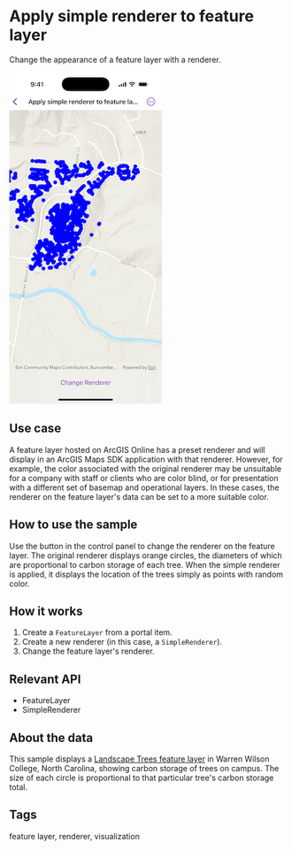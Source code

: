 # Apply simple renderer to feature layer

Change the appearance of a feature layer with a renderer.

![Image of Apply simple renderer to feature layer sample](apply-simple-renderer-to-feature-layer.png)

## Use case

A feature layer hosted on ArcGIS Online has a preset renderer and will display in an ArcGIS Maps SDK application with that renderer. However, for example, the color associated with the original renderer may be unsuitable for a company with staff or clients who are color blind, or for presentation with a different set of basemap and operational layers. In these cases, the renderer on the feature layer's data can be set to a more suitable color.

## How to use the sample

Use the button in the control panel to change the renderer on the feature layer. The original renderer displays orange circles, the diameters of which are proportional to carbon storage of each tree. When the simple renderer is applied, it displays the location of the trees simply as points with random color.

## How it works

1. Create a `FeatureLayer` from a portal item.
2. Create a new renderer (in this case, a `SimpleRenderer`).
3. Change the feature layer's renderer.

## Relevant API

* FeatureLayer
* SimpleRenderer

## About the data

This sample displays a [Landscape Trees feature layer](https://arcgis.com/home/item.html?id=6d41340931544829acc8f68c27e69dec) in Warren Wilson College, North Carolina, showing carbon storage of trees on campus. The size of each circle is proportional to that particular tree's carbon storage total.

## Tags

feature layer, renderer, visualization
